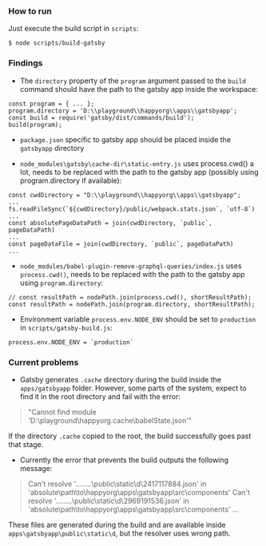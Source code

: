 ### How to run
Just execute the build script in `scripts`:

```
$ node scripts/build-gatsby
``` 

### Findings

- The `directory` property of the `program` argument passed to the `build` command should have the path to the gatsby app inside the workspace:

```
const program = { ... };
program.directory = 'D:\\playground\\happyorg\\apps\\gatsbyapp';
const build = require('gatsby/dist/commands/build');
build(program);
```

- `package.json` specific to gatsby app should be placed  inside the `gatsbyapp` directory

- `node_modules\gatsby\cache-dir\static-entry.js` uses process.cwd() a lot, 
needs to be replaced with the path to the gatsby app (possibly using program.directory if available):

```
const cwdDirectory = "D:\\playground\\happyorg\\apps\\gatsbyapp";
...
fs.readFileSync(`${cwdDirectory}/public/webpack.stats.json`, `utf-8`)
...
const absolutePageDataPath = join(cwdDirectory, `public`, pageDataPath)
...
const pageDataFile = join(cwdDirectory, `public`, pageDataPath)
...
``` 
 
- `node_modules/babel-plugin-remove-graphql-queries/index.js` uses `process.cwd()`,
needs to be replaced with the path to the gatsby app using `program.directory`:
   
```
// const resultPath = nodePath.join(process.cwd(), shortResultPath);
const resultPath = nodePath.join(program.directory, shortResultPath);

```
   
- Environment variable `process.env.NODE_ENV` should be set to `production` in `scripts/gatsby-build.js`:

```
process.env.NODE_ENV = `production`
```

### Current problems

- Gatsby generates `.cache` directory during the build inside the `apps/gatsbyapp` folder. 
However, some parts of the system, expect to find it in the root directory and fail with the error:
> "Cannot find module 'D:\playground\happyorg\.cache\babelState.json'"

If the directory `.cache` copied to the root, the build successfully goes past that stage.

- Currently the error that prevents the build outputs the following message:
> Can't resolve '..\..\..\..\public\static\d\2417117884.json' in 'absolute\path\to\happyorg\apps\gatsbyapp\src\components'
> Can't resolve '..\..\..\..\public\static\d\2969191536.json' in 'absolute\path\to\happyorg\apps\gatsbyapp\src\components'
> ...

These files are generated during the build and are available inside `apps\gatsbyapp\public\static\d`, but the resolver uses wrong path.

